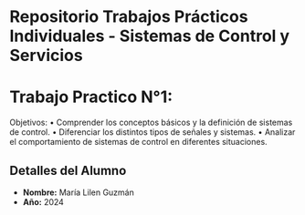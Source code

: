 # Repositorio Trabajos Prácticos Individuales - Sistemas de Control y Servicios

# Trabajo Practico N°1:
Objetivos: 
• Comprender los conceptos básicos y la definición de sistemas de control. 
• Diferenciar los distintos tipos de señales y sistemas. 
• Analizar el comportamiento de sistemas de control en diferentes
situaciones.
 

## Detalles del Alumno

- **Nombre:** María Lilen Guzmán  
- **Año:** 2024

